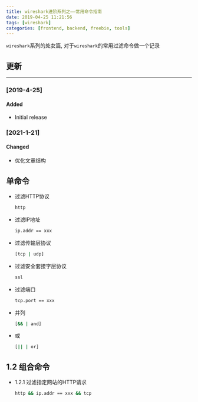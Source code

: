 ```yaml
---
title: wireshark进阶系列之——常用命令指南
date: 2019-04-25 11:21:56
tags: [wireshark]
categories: [frontend, backend, freebie, tools]
---
```


`wireshark`系列的处女篇, 对于`wireshark`的常用过滤命令做一个记录


<!-- more -->


## 更新

------

### [2019-4-25]

#### Added

- Initial release

### [2021-1-21]

#### Changed

- 优化文章结构

## 单命令

- 过滤HTTP协议

  ```bash
  http
  ```

- 过滤IP地址

  ```bash
  ip.addr == xxx
  ```

- 过滤传输层协议

  ```bash
  [tcp | udp]
  ```

- 过滤安全套接字层协议

  ```bash
  ssl
  ```

- 过滤端口

  ```bash
  tcp.port == xxx
  ```

- 并列

  ```bash
  [&& | and]
  ```

- 或

  ```bash
  [|| | or]
  ```

## 1.2 组合命令

- 1.2.1 过滤指定网站的HTTP请求

  ```bash
  http && ip.addr == xxx && tcp
  ```